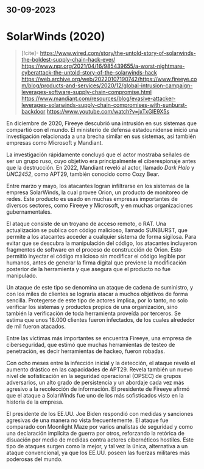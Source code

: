 30-09-2023
---
# SolarWinds (2020)

> [!cite]-
> https://www.wired.com/story/the-untold-story-of-solarwinds-the-boldest-supply-chain-hack-ever/
> https://www.npr.org/2021/04/16/985439655/a-worst-nightmare-cyberattack-the-untold-story-of-the-solarwinds-hack
> https://web.archive.org/web/20220107190742/https://www.fireeye.com/blog/products-and-services/2020/12/global-intrusion-campaign-leverages-software-supply-chain-compromise.html
> https://www.mandiant.com/resources/blog/evasive-attacker-leverages-solarwinds-supply-chain-compromises-with-sunburst-backdoor
> https://www.youtube.com/watch?v=jxTxGlE9X5s

En diciembre de 2020, Fireeye descubrió una intrusión en sus sistemas que compartió con el mundo. El ministerio de defensa estadounidense inició una investigación relacionada a una brecha similar en sus sistemas, asi también empresas como Microsoft y Mandiant.

La investigación rápidamente concluyó que el actor mostraba señales de ser un grupo ruso, cuyo objetivo era principalmente el ciberespionaje antes que la destrucción. En 2022, Mandiant reveló al actor, llamado *Dark Halo* y *UNC2452*, como APT29, también conocido como Cozy Bear.

Entre marzo y mayo, los atacantes logran infiltrarse en los sistemas de la empresa SolarWinds, la cual provee Orion, un producto de monitoreo de redes. Este producto es usado en muchas empresas importantes de diversos sectores, como Fireeye y Microsoft, y en muchas organizaciones gubernamentales.

El ataque consiste de un troyano de acceso remoto, o RAT. Una actualización se publica con código malicioso, llamado SUNBURST, que permite a los atacantes acceder a cualquier sistema de forma sigilosa. Para evitar que se descubra la manipulación del código, los atacantes incluyeron fragmentos de software en el proceso de construcción de Orion. Esto permitió inyectar el código malicioso sin modificar el código legible por humanos, antes de generar la firma digital que previene la modificación posterior de la herramienta y que asegura que el producto no fue manipulado.

Un ataque de este tipo se denomina un ataque de cadena de suministro, y con los miles de clientes se lograría atacar a muchos objetivos de forma sencilla. Protegerse de este tipo de actores implica, por lo tanto, no solo verificar los sistemas y productos propios de una organización, sino también la verificación de toda herramienta proveída por terceros. Se estima que unos 18.000 clientes fueron infectados, de los cuales alrededor de mil fueron atacados.

Entre las víctimas más importantes se encuentra Fireeye, una empresa de ciberseguridad, que estimó que muchas herramientas de testeo de penetración, es decir herramientas de hackeo, fueron robadas. 

Con ocho meses entre la infección inicial y la detección, el ataque reveló el aumento drástico en las capacidades de APT29. Revela también un nuevo nivel de sofisticación en la seguridad operacional (OPSEC) de grupos adversarios, un alto grado de persistencia y un abordaje cada vez más agresivo a la recolección de información. El presidente de Fireeye afirmó que el ataque a SolarWinds fue uno de los más sofisticados visto en la historia de la empresa.

El presidente de los EE.UU. Joe Biden respondió con medidas y sanciones agresivas de una manera no vista frecuentemente. El ataque fue comparado con Moonlight Maze por varios analistas de seguridad y como una declaración implícita de guerra por otros, reforzando la retórica de disuación por medio de medidas contra actores cibernéticos hostiles. Este tipo de ataques surgen como la mejor, y tal vez la única, alternativa a un ataque convencional, ya que los EE.UU. poseen las fuerzas militares más poderosas del mundo.